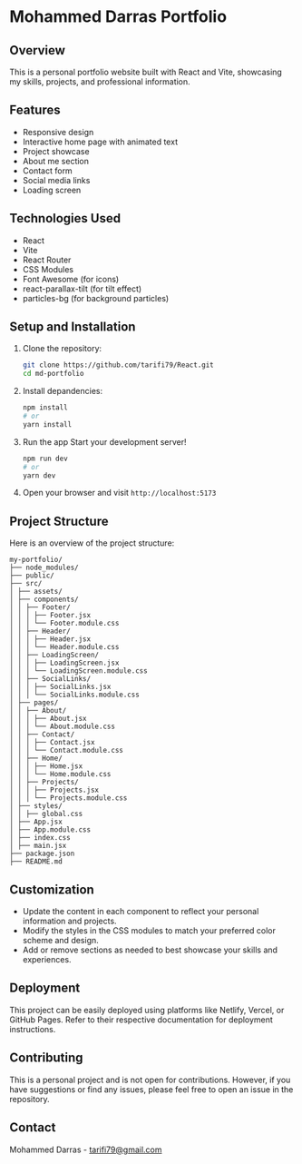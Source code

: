 # Mohammed Darras Portfolio

## Overview

This is a personal portfolio website built with React and Vite, showcasing my skills, projects, and professional information.

## Features

- Responsive design
- Interactive home page with animated text
- Project showcase
- About me section
- Contact form
- Social media links
- Loading screen

## Technologies Used

- React
- Vite
- React Router
- CSS Modules
- Font Awesome (for icons)
- react-parallax-tilt (for tilt effect)
- particles-bg (for background particles)

## Setup and Installation

1. Clone the repository:

   ```sh
   git clone https://github.com/tarifi79/React.git
   cd md-portfolio
   ```

2. Install depandencies:

   ```sh
   npm install
   # or
   yarn install
   ```

3. Run the app
   Start your development server!

   ```sh
   npm run dev
   # or
   yarn dev

   ```

4. Open your browser and visit `http://localhost:5173`

## Project Structure

Here is an overview of the project structure:

```plaintext
my-portfolio/
├── node_modules/
├── public/
├── src/
│ ├── assets/
│ ├── components/
│ │ ├── Footer/
│ │ │ ├── Footer.jsx
│ │ │ └── Footer.module.css
│ │ ├── Header/
│ │ │ ├── Header.jsx
│ │ │ └── Header.module.css
│ │ ├── LoadingScreen/
│ │ │ ├── LoadingScreen.jsx
│ │ │ └── LoadingScreen.module.css
│ │ ├── SocialLinks/
│ │ │ ├── SocialLinks.jsx
│ │ │ └── SocialLinks.module.css
│ ├── pages/
│ │ ├── About/
│ │ │ ├── About.jsx
│ │ │ └── About.module.css
│ │ ├── Contact/
│ │ │ ├── Contact.jsx
│ │ │ └── Contact.module.css
│ │ ├── Home/
│ │ │ ├── Home.jsx
│ │ │ └── Home.module.css
│ │ ├── Projects/
│ │ │ ├── Projects.jsx
│ │ │ └── Projects.module.css
│ ├── styles/
│ │ ├── global.css
│ ├── App.jsx
│ ├── App.module.css
│ ├── index.css
│ ├── main.jsx
├── package.json
├── README.md
```

## Customization

- Update the content in each component to reflect your personal information and projects.
- Modify the styles in the CSS modules to match your preferred color scheme and design.
- Add or remove sections as needed to best showcase your skills and experiences.

## Deployment

This project can be easily deployed using platforms like Netlify, Vercel, or GitHub Pages. Refer to their respective documentation for deployment instructions.

## Contributing

This is a personal project and is not open for contributions. However, if you have suggestions or find any issues, please feel free to open an issue in the repository.

## Contact

Mohammed Darras - tarifi79@gmail.com
